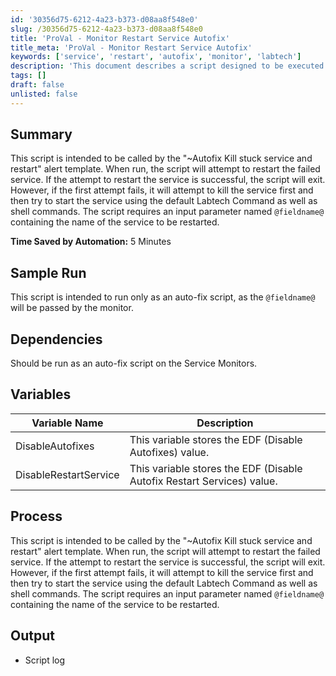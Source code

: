```yaml
---
id: '30356d75-6212-4a23-b373-d08aa8f548e0'
slug: /30356d75-6212-4a23-b373-d08aa8f548e0
title: 'ProVal - Monitor Restart Service Autofix'
title_meta: 'ProVal - Monitor Restart Service Autofix'
keywords: ['service', 'restart', 'autofix', 'monitor', 'labtech']
description: 'This document describes a script designed to be executed by the "~Autofix Kill stuck service and restart" alert template. It attempts to restart a failed service, and if that fails, it kills the service and tries to start it again using various commands. The script requires a parameter for the service name and is intended for use in auto-fix scenarios within Service Monitors.'
tags: []
draft: false
unlisted: false
---
```


## Summary

This script is intended to be called by the "~Autofix Kill stuck service and restart" alert template. When run, the script will attempt to restart the failed service. If the attempt to restart the service is successful, the script will exit. However, if the first attempt fails, it will attempt to kill the service first and then try to start the service using the default Labtech Command as well as shell commands. The script requires an input parameter named `@fieldname@` containing the name of the service to be restarted.

**Time Saved by Automation:** 5 Minutes

## Sample Run

This script is intended to run only as an auto-fix script, as the `@fieldname@` will be passed by the monitor.

## Dependencies

Should be run as an auto-fix script on the Service Monitors.

## Variables

| **Variable Name**               | **Description**                                             |
|----------------------------------|-----------------------------------------------------------|
| DisableAutofixes                 | This variable stores the EDF (Disable Autofixes) value.   |
| DisableRestartService            | This variable stores the EDF (Disable Autofix Restart Services) value. |

## Process

This script is intended to be called by the "~Autofix Kill stuck service and restart" alert template. When run, the script will attempt to restart the failed service. If the attempt to restart the service is successful, the script will exit. However, if the first attempt fails, it will attempt to kill the service first and then try to start the service using the default Labtech Command as well as shell commands. The script requires an input parameter named `@fieldname@` containing the name of the service to be restarted.

## Output

- Script log


